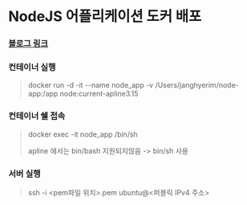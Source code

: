 # NodeJS 어플리케이션 도커 배포
### [블로그 링크](https://hxerimione.tistory.com/6)

### 컨테이너 실행
> docker run -d -it --name node_app -v /Users/janghyerim/node-app:/app node:current-apline3.15

### 컨테이너 쉘 접속
> docker exec -it node_app /bin/sh
> 
> apline 에서는 bin/bash 지원되지않음 -> bin/sh 사용

### 서버 실행
> ssh -i <pem파일 위치>.pem ubuntu@<퍼블릭 IPv4 주소>
